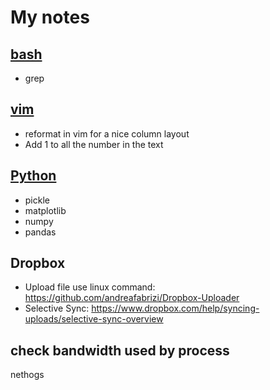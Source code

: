  # My notes

 ## [bash](bash.md)
* grep

## [vim](vim.md)
* reformat in vim for a nice column layout
* Add 1 to all the number in the text

## [Python](Python.md)
* pickle
* matplotlib
* numpy
* pandas

## Dropbox
* Upload file use linux command: https://github.com/andreafabrizi/Dropbox-Uploader
* Selective Sync: https://www.dropbox.com/help/syncing-uploads/selective-sync-overview

## check bandwidth used by process
nethogs
